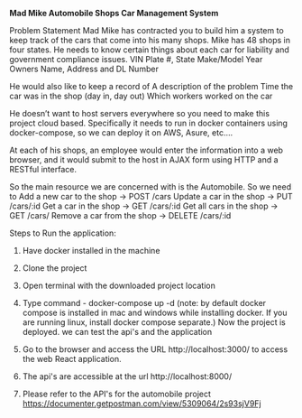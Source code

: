 **Mad Mike Automobile Shops Car Management System**

Problem Statement Mad Mike has contracted you to build him a system to keep track of the cars that come into his many shops. Mike has 48 shops in four states. He needs to know certain things about each car for liability and government compliance issues.
VIN Plate #, State Make/Model Year Owners Name, Address and DL Number

He would also like to keep a record of A description of the problem Time the car was in the shop (day in, day out) Which workers worked on the car

He doesn’t want to host servers everywhere so you need to make this project cloud based. Specifically it needs to run in docker containers using docker-compose, so we can deploy it on AWS, Asure, etc….

At each of his shops, an employee would enter the information into a web browser, and it would submit to the host in AJAX form using HTTP and a RESTful interface.

So the main resource we are concerned with is the Automobile. So we need to Add a new car to the shop -> POST /cars
Update a car in the shop -> PUT /cars/:id Get a car in the shop -> GET /cars/:id Get all cars in the shop -> GET /cars/ Remove a car from the shop -> DELETE /cars/:id

Steps to Run the application:

1. Have docker installed in the machine

2. Clone the project
   
3. Open terminal with the downloaded project location

4. Type command - docker-compose up -d (note: by default docker compose is installed in mac and windows while installing docker. If you are running linux, install docker compose separate.)
Now the project is deployed. we can test the api's and the application

5. Go to the browser and access the URL http://localhost:3000/ to access the web React application.
   
6. The api's are accessible at the url http://localhost:8000/
   
7. Please refer to the API's for the automobile project https://documenter.getpostman.com/view/5309064/2s93sjV9Fj
